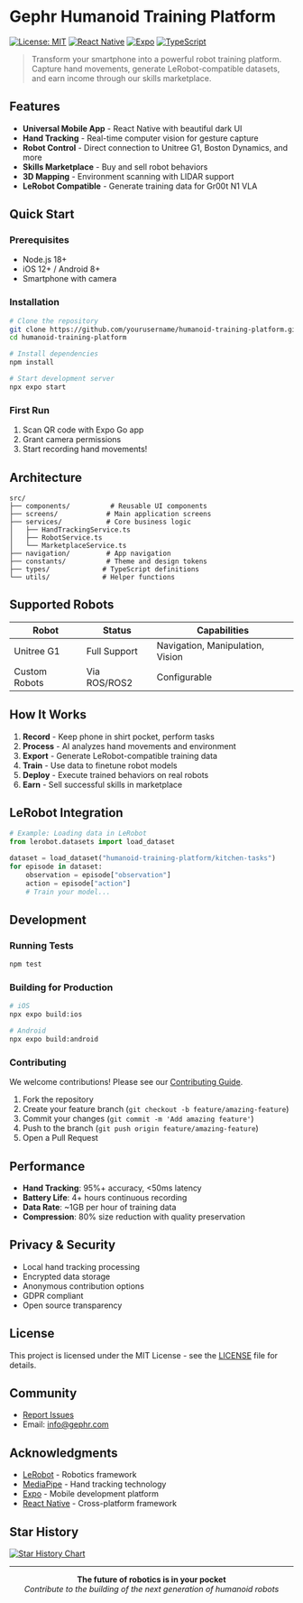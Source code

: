 # Gephr Humanoid Training Platform

[![License: MIT](https://img.shields.io/badge/License-MIT-yellow.svg)](https://opensource.org/licenses/MIT)
[![React Native](https://img.shields.io/badge/React%20Native-0.72-blue.svg)](https://reactnative.dev/)
[![Expo](https://img.shields.io/badge/Expo-49-000020.svg)](https://expo.dev/)
[![TypeScript](https://img.shields.io/badge/TypeScript-5.0-blue.svg)](https://www.typescriptlang.org/)

> Transform your smartphone into a powerful robot training platform. Capture hand movements, generate LeRobot-compatible datasets, and earn income through our skills marketplace.

## Features

- **Universal Mobile App** - React Native with beautiful dark UI
- **Hand Tracking** - Real-time computer vision for gesture capture
- **Robot Control** - Direct connection to Unitree G1, Boston Dynamics, and more
- **Skills Marketplace** - Buy and sell robot behaviors
- **3D Mapping** - Environment scanning with LIDAR support
- **LeRobot Compatible** - Generate training data for Gr00t N1 VLA

## Quick Start

### Prerequisites
- Node.js 18+
- iOS 12+ / Android 8+
- Smartphone with camera

### Installation

```bash
# Clone the repository
git clone https://github.com/yourusername/humanoid-training-platform.git
cd humanoid-training-platform

# Install dependencies
npm install

# Start development server
npx expo start
```

### First Run
1. Scan QR code with Expo Go app
2. Grant camera permissions
3. Start recording hand movements!

## Architecture

```
src/
├── components/          # Reusable UI components
├── screens/            # Main application screens
├── services/           # Core business logic
│   ├── HandTrackingService.ts
│   ├── RobotService.ts
│   └── MarketplaceService.ts
├── navigation/         # App navigation
├── constants/          # Theme and design tokens
├── types/             # TypeScript definitions
└── utils/             # Helper functions
```

## Supported Robots

| Robot | Status | Capabilities |
|-------|--------|-------------|
| Unitree G1 | Full Support | Navigation, Manipulation, Vision |
| Custom Robots | Via ROS/ROS2 | Configurable |

## How It Works

1. **Record** - Keep phone in shirt pocket, perform tasks
2. **Process** - AI analyzes hand movements and environment
3. **Export** - Generate LeRobot-compatible training data
4. **Train** - Use data to finetune robot models
5. **Deploy** - Execute trained behaviors on real robots
6. **Earn** - Sell successful skills in marketplace

## LeRobot Integration

```python
# Example: Loading data in LeRobot
from lerobot.datasets import load_dataset

dataset = load_dataset("humanoid-training-platform/kitchen-tasks")
for episode in dataset:
    observation = episode["observation"]
    action = episode["action"]
    # Train your model...
```

## Development

### Running Tests
```bash
npm test
```

### Building for Production
```bash
# iOS
npx expo build:ios

# Android
npx expo build:android
```

### Contributing
We welcome contributions! Please see our [Contributing Guide](CONTRIBUTING.md).

1. Fork the repository
2. Create your feature branch (`git checkout -b feature/amazing-feature`)
3. Commit your changes (`git commit -m 'Add amazing feature'`)
4. Push to the branch (`git push origin feature/amazing-feature`)
5. Open a Pull Request

## Performance

- **Hand Tracking**: 95%+ accuracy, <50ms latency
- **Battery Life**: 4+ hours continuous recording
- **Data Rate**: ~1GB per hour of training data
- **Compression**: 80% size reduction with quality preservation

## Privacy & Security

- Local hand tracking processing
- Encrypted data storage
- Anonymous contribution options
- GDPR compliant
- Open source transparency

## License

This project is licensed under the MIT License - see the [LICENSE](LICENSE) file for details.

## Community

- [Report Issues](https://github.com/manoj92/gephr/issues)
- Email: info@gephr.com

## Acknowledgments

- [LeRobot](https://github.com/huggingface/lerobot) - Robotics framework
- [MediaPipe](https://mediapipe.dev/) - Hand tracking technology
- [Expo](https://expo.dev/) - Mobile development platform
- [React Native](https://reactnative.dev/) - Cross-platform framework

## Star History

[![Star History Chart](https://api.star-history.com/svg?repos=yourusername/humanoid-training-platform&type=Date)](https://star-history.com/#yourusername/humanoid-training-platform&Date)

---

<p align="center">
  <strong>The future of robotics is in your pocket</strong><br>
  <em>Contribute to the building of the next generation of humanoid robots</em>
</p></p>

